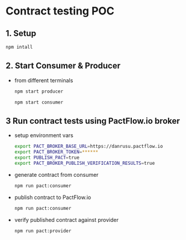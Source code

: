 # Contract testing POC

## 1. Setup

```bash
npm intall
```

## 2. Start Consumer & Producer

- from different terminals

  ```bash
  npm start producer

  npm start consumer
  ```

## 3 Run contract tests using PactFlow.io broker

- setup environment vars

  ```bash
  export PACT_BROKER_BASE_URL=https://danrusu.pactflow.io
  export PACT_BROKER_TOKEN=******
  export PUBLISH_PACT=true
  export PACT_BROKER_PUBLISH_VERIFICATION_RESULTS=true
  ```

- generate contract from consumer

  ```bash
  npm run pact:consumer
  ```

- publish contract to PactFlow.io

  ```bash
  npm run pact:consumer
  ```

- verify published contract against provider

  ```bash
  npm run pact:provider
  ```
